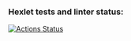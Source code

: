 ### Hexlet tests and linter status:
[![Actions Status](https://github.com/vancomm/backend-project-lvl3/workflows/hexlet-check/badge.svg)](https://github.com/vancomm/backend-project-lvl3/actions)